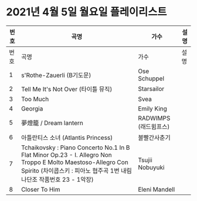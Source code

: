 # 2021년 4월 5일 월요일 플레이리스트

| 번호 | 곡명 | 가수 | 설명 |
|------|------|------|------|
| 번호 | 곡명 | 가수 | 설명 |
| 1 | s'Rothe-Zauerli (B기도문) | Ose Schuppel |  |
| 2 | Tell Me It's Not Over (타이틀 뮤직) | Starsailor |  |
| 3 | Too Much | Svea |  |
| 4 | Georgia | Emily King |  |
| 5 | 夢燈籠 / Dream lantern | RADWIMPS (래드윔프스) |  |
| 6 | 아틀란티스 소녀 (Atlantis Princess) | 볼빨간사춘기 |  |
| 7 | Tchaikovsky : Piano Concerto No.1 In B Flat Minor Op.23 - I. Allegro Non Troppo E Molto Maestoso-Allegro Con Spirito (차이콥스키 : 피아노 협주곡 1번 내림 나단조 작품번호 23 - 1악장) | Tsujii Nobuyuki |  |
| 8 | Closer To Him | Eleni Mandell |  |
